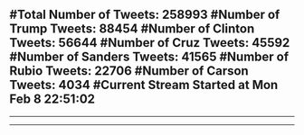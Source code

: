 #Total Number of Tweets: 258993 
#Number of Trump Tweets: 88454
#Number of Clinton Tweets: 56644
#Number of Cruz Tweets: 45592
#Number of Sanders Tweets: 41565
#Number of Rubio Tweets: 22706
#Number of Carson Tweets: 4034
#Current Stream Started at Mon Feb  8 22:51:02
---
---
---
